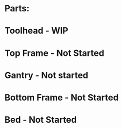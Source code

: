 # Parts:

# Toolhead - WIP
# Top Frame - Not Started
# Gantry - Not started 
# Bottom Frame - Not Started
# Bed - Not Started
